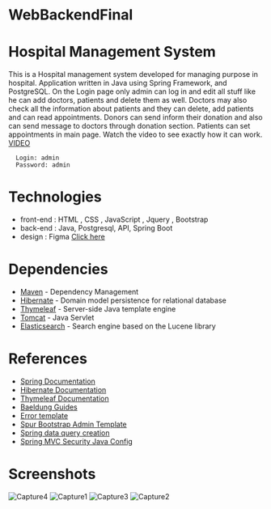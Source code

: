 # WebBackendFinal

# Hospital Management System
This is a Hospital management system developed for managing purpose in hospital. Application written in Java using Spring Framework,  and PostgreSQL. On the Login page only admin can log in and edit all stuff like he can add doctors, patients and delete them as well. Doctors may also check all the information about patients and they can delete, add patients and can read appointments. Donors can send inform their donation and also can send message to doctors through donation section. Patients can set appointments in main page. Watch the video to see exactly how it can work. [VIDEO](https://www.youtube.com/watch?v=-IpHkR_lVFI)

      Login: admin
      Password: admin

# Technologies
+ front-end : HTML , CSS , JavaScript , Jquery , Bootstrap
+ back-end : Java, Postgresql, API, Spring Boot 
+ design : Figma [Click here](https://www.figma.com/file/MMdzHKOti00HLrDWHPWIio/javaProject?node-id=0%3A1)


# Dependencies 
* [Maven](https://maven.apache.org/) - Dependency Management
* [Hibernate](https://hibernate.org/) - Domain model persistence for relational database
* [Thymeleaf](https://www.thymeleaf.org/) - Server-side Java template engine
* [Tomcat](http://tomcat.apache.org/) - Java Servlet
* [Elasticsearch](https://www.elastic.co) - Search engine based on the Lucene library

# References
- [Spring Documentation](https://spring.io/)
- [Hibernate Documentation](https://hibernate.org/orm/documentation/5.4/)
- [Thymeleaf Documentation](https://www.thymeleaf.org/documentation.html)
- [Baeldung Guides](https://www.baeldung.com/)
- [Error template](https://dribbble.com/shots/4330167-404-Page-Lost-In-Space)
- [Spur Bootstrap Admin Template](https://github.com/HackerThemes/spur-template)
- [Spring data query creation](https://docs.spring.io/spring-data/jpa/docs/current/reference/html/#jpa.query-methods.query-creation)
- [Spring MVC Security Java Config](https://docs.spring.io/spring-security/site/docs/current/guides/html5/hellomvc-javaconfig.html)
# Screenshots

![Capture4](https://user-images.githubusercontent.com/73534500/172129751-e296c444-7539-431c-aabf-5864c5ed50b9.PNG)
![Capture1](https://user-images.githubusercontent.com/73534500/172065134-681a86d9-bc08-40c1-b242-137d4bf07892.PNG)
![Capture3](https://user-images.githubusercontent.com/73534500/172065208-9d74206e-0a77-4b7c-9d58-76d117cc2c9e.PNG)
![Capture2](https://user-images.githubusercontent.com/73534500/172065139-85a46596-854e-41cc-9ace-07eda0b314f7.PNG)
